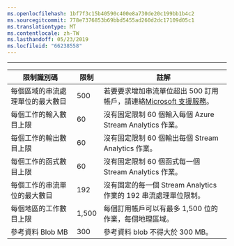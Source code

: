 ```yaml
---
ms.openlocfilehash: 1bf7f3c15b40590c400e8a730de20c199bb1b4c2
ms.sourcegitcommit: 778e7376853b69bbd5455ad260d2dc17109d05c1
ms.translationtype: MT
ms.contentlocale: zh-TW
ms.lasthandoff: 05/23/2019
ms.locfileid: "66238558"
---
```

---
| 限制識別碼 | 限制 | 註解 |
| --- | --- | --- |
| 每個區域的串流處理單位的最大數目 |500 |若要要求增加串流單位超出 500 訂用帳戶，請連絡[Microsoft 支援服務](https://support.microsoft.com/en-us)。 |
| 每個工作的輸入數目上限 |60 |沒有固定限制 60 個輸入每個 Azure Stream Analytics 作業。 |
| 每個工作的輸出數目上限 |60 |沒有固定限制 60 個輸出每個 Stream Analytics 作業。 |
| 每個工作的函式數目上限 |60 |沒有固定限制 60 個函式每一個 Stream Analytics 作業。 |
| 每個工作的串流單位的最大數目 |192 |沒有固定的每一個 Stream Analytics 作業的 192 串流處理單位限制。 |
| 每個地區的工作數目上限 |1,500 |每個訂用帳戶可以有最多 1,500 位的作業，每個地理區域。 |
| 參考資料 Blob MB | 300 | 參考資料 blob 不得大於 300 MB。 |

